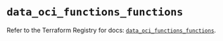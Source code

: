 # `data_oci_functions_functions`

Refer to the Terraform Registry for docs: [`data_oci_functions_functions`](https://registry.terraform.io/providers/hashicorp/oci/7.19.0/docs/data-sources/functions_functions).
